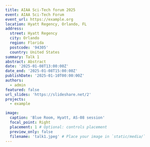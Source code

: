 ```yaml
---
title: AIAA Sci-Tech forum 2025
event: AIAA Sci-Tech Forum
event_url: https://example.org
location: Hyatt Regency, Orlando, FL
address:
  street: Hyatt Regency
  city: Orlando
  region: Florida
  postcode: '94305'
  country: United States
summary: Talk 1
abstract: Abstract
date: '2025-01-08T13:00:00Z'
date_end: '2025-01-08T15:00:00Z'
publishDate: '2025-01-10T00:00:00Z'
authors:
  - admin
featured: false
url_slides: 'https://slideshare.net/2'
projects:
  - example

image:
  caption: 'Blue Room, Hyatt, AS-08 session'
  focal_point: Right
  placement: 1 # Optional: controls placement
  preview_only: false
  filename: 'talk1.jpeg' # Place your image in `static/media/`
---
```

